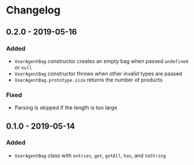 # Changelog

## 0.2.0 - 2019-05-16
### Added
- `UserAgentBag` constructor creates an empty bag when passed `undefined` or `null`
- `UserAgentBag` constructor throws when other invalid types are passed
- `UserAgentBag.prototype.size` returns the number of products

### Fixed
- Parsing is skipped if the length is too large

## 0.1.0 - 2019-05-14
### Added
- `UserAgentBag` class with `entries`, `get`, `getAll`, `has`, and `toString`

